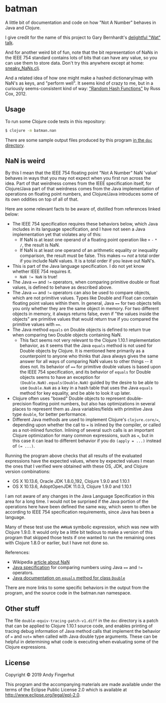 # batman

A little bit of documentation and code on how "Not A Number" behaves
in Java and Clojure.

I give credit for the name of this project to Gary Bernhardt's
[delightful "Wat" talk](https://www.destroyallsoftware.com/talks/wat).

And for another weird bit of fun, note that the bit representation of
NaNs in the IEEE 754 standard contains lots of bits that can have any
value, so you can use them to store data.  Don't try this anywhere
except at home:
[sneaky_NaNs.clj](https://gist.github.com/gfredericks/af951e56680127f10eb8).

And a related idea of how one might make a hashed dictionary/map with
NaN's as keys, and "perform well".  It seems kind of crazy to me, but
in a curiously seems-consistent kind of way:
["Random Hash Functions"](https://research.swtch.com/randhash)
by Russ Cox, 2012.


## Usage

To run some Clojure code tests in this repository:

```bash
$ clojure -m batman.nan
```

There are some sample output files produced by this program [in the
`doc` directory](doc).


## NaN is weird

By this I mean that the IEEE 754 floating point "Not A Number" NaN
'value' behaves in ways that you may not expect when you first run
across the idea.  Part of that weirdness comes from the IEEE
specification itself, for Clojure/Java part of that weirdness comes
from the Java implementation of operations on floating point numbers,
and Clojure/Java introduces some of its own oddities on top of all of
that.

Here are some relevant facts to be aware of, distilled from references
linked below:

* The IEEE 754 specification requires these behaviors below, which
  Java includes in its language specification, and I have not seen a
  Java implementation yet that violates any of this:
  * If NaN is at least one operand of a floating point operation like
    `+` `-` `*` `/`, the result is NaN.
  * If NaN is at least one operand of an arithmetic equality or
    inequality comparison, the result must be false.  This makes `<=`
    _not_ a total order if you include NaN values.  It is a total
    order if you leave out NaN's.
* This is part of the Java language specification.  I do not yet know
  whether IEEE 754 requires it.
  * `NaN != NaN` is true!
* The Java `==` and `!=` operators, when comparing primitive double or
  float values, is defined to behave as described above.
* The Java `==` and `!=` operators can also be used to compare
  objects, which are not primitive values.  Types like Double and
  Float can contain floating point values within them.  In general,
  Java `==` for two objects tells you only whether they are the same
  object in memory.  For two different objects in memory, it always
  returns false, even if "the values inside the objects" are primitive
  values that would return true if you compared the primitive values
  with `==`.
* The Java method `equals` on Double objects is defined to return true
  when comparing two Double objects containing NaN.
  * This fact seems not very relevant to the Clojure 1.10.1
   implementation behavior, as it seems that the Java `equals` method
   is not used for Double objects by Clojure.  It is mentioned here
   primarily as a counterpoint to anyone who thinks that Java always
   gives the same answer for all ways of comparing NaN values to other
   things -- it does not.  Its behavior of `==` for primitive double
   values is based upon the IEEE 754 specification, and its behavior
   of `equals` for Double objects seems to have an exception for
   `(Double.NaN).equals(Double.NaN)` guided by the desire to be able
   to use `Double.NaN` as a key in a hash table that uses the Java
   `equals` method for key equality, and be able to look it up later.
* Clojure often uses "boxed" Double objects to represent
  double-precision floating point numbers, but also has optimizations
  in several places to represent them as Java variables/fields with
  primitive Java type `double`, for better performance.
* Different Java methods are used to implement Clojure's
  `clojure.core/=`, depending upon whether the call to `=` is inlined
  by the compiler, or called as a not-inlined function.  Inlining of
  several such calls is an important Clojure optimization for many
  common expressions, such as `=`, but in this case it can lead to
  different behavior if you do `(apply = ...)` instead of `(= ...)`.

Running the program above checks that all results of the evaluated
expressions have the expected values, where by expected values I mean
the ones that I verified were obtained with these OS, JDK, and Clojure
version combinations:

* OS X 10.13.6, Oracle JDK 1.8.0_192, Clojure 1.9.0 and 1.10.1
* OS X 10.13.6, AdoptOpenJDK 11.0.3, Clojure 1.9.0 and 1.10.1

I am not aware of any changes in the Java Language Specification in
this area for a long time.  I would not be surprised if the Java
portion of the operations here have been defined the same way, which
seem to often be according to IEEE 754 specification requirements,
since Java has been a language.

Many of these test use the `##NaN` symbolic expression, which was new
with Clojure 1.9.0.  It would only be a little bit tedious to make a
version of this program that skipped those tests if one wanted to run
the remaining ones with Clojure 1.8.0 or earlier, but I have not done
so.

References:

* Wikipedia [article about NaN](https://en.wikipedia.org/wiki/NaN)
* [Java
specification](https://docs.oracle.com/javase/specs/jls/se7/html/jls-15.html#jls-15.21.1)
  for comparing numbers using Java `==` and `!=` operators.
* [Java documentation on `equals` method for class
  `Double`](https://docs.oracle.com/en/java/javase/11/docs/api/java.base/java/lang/Double.html#equals(java.lang.Object))

There are more links to some specific behaviors in the output from the
program, and the source code in the batman.nan namespace.


## Other stuff

The file `double-equiv-tracing-patch-v1.diff` in the `doc` directory
is a patch that can be applied to Clojure 1.10.1 source code, and
enables printing of tracing debug information of Java method calls
that implement the behavior of `=` and `not=` when called with Java
double type arguments.  These can be helpful in determining what code
is executing when evaluating some of the Clojure expressions.


## License

Copyright © 2019 Andy Fingerhut

This program and the accompanying materials are made available under the
terms of the Eclipse Public License 2.0 which is available at
http://www.eclipse.org/legal/epl-2.0.
